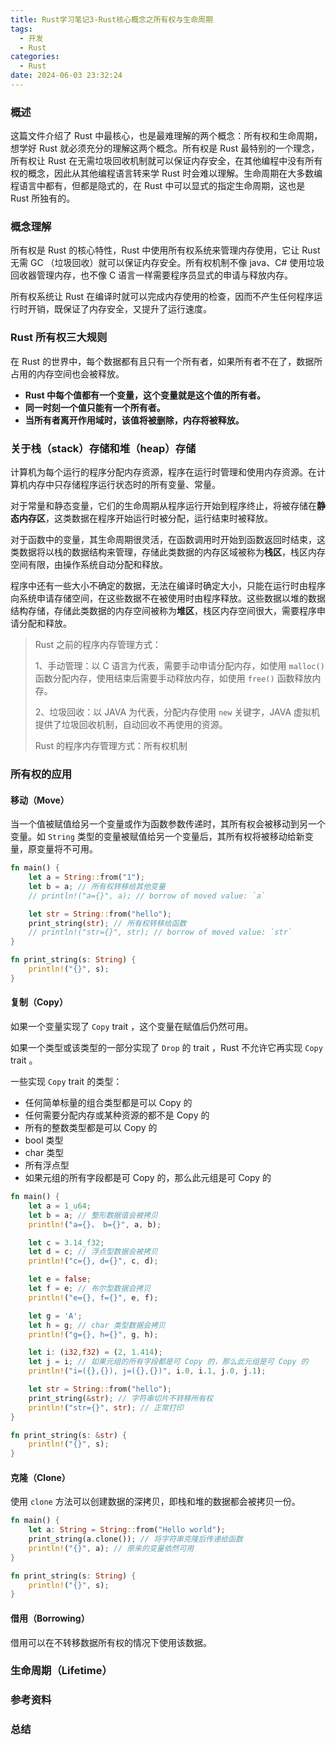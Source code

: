 ```yaml
---
title: Rust学习笔记3-Rust核心概念之所有权与生命周期
tags:
  - 开发
  - Rust
categories:
  - Rust
date: 2024-06-03 23:32:24
---
```


### 概述

这篇文件介绍了 Rust 中最核心，也是最难理解的两个概念：所有权和生命周期，想学好 Rust 就必须充分的理解这两个概念。所有权是 Rust 最特别的一个理念，所有权让 Rust 在无需垃圾回收机制就可以保证内存安全，在其他编程中没有所有权的概念，因此从其他编程语言转来学 Rust 时会难以理解。生命周期在大多数编程语言中都有，但都是隐式的，在 Rust 中可以显式的指定生命周期，这也是 Rust 所独有的。



### 概念理解

所有权是 Rust 的核心特性，Rust 中使用所有权系统来管理内存使用，它让 Rust 无需 GC （垃圾回收）就可以保证内存安全。所有权机制不像 java、C# 使用垃圾回收器管理内存，也不像 C 语言一样需要程序员显式的申请与释放内存。

所有权系统让 Rust 在编译时就可以完成内存使用的检查，因而不产生任何程序运行时开销，既保证了内存安全，又提升了运行速度。

<!-- more -->



### Rust 所有权三大规则

在 Rust 的世界中，每个数据都有且只有一个所有者，如果所有者不在了，数据所占用的内存空间也会被释放。

- **Rust 中每个值都有一个变量，这个变量就是这个值的所有者。**
- **同一时刻一个值只能有一个所有者。**
- **当所有者离开作用域时，该值将被删除，内存将被释放。**



### 关于栈（stack）存储和堆（heap）存储

计算机为每个运行的程序分配内存资源，程序在运行时管理和使用内存资源。在计算机内存中只存储程序运行状态时的所有变量、常量。

对于常量和静态变量，它们的生命周期从程序运行开始到程序终止，将被存储在**静态内存区**，这类数据在程序开始运行时被分配，运行结束时被释放。

对于函数中的变量，其生命周期很灵活，在函数调用时开始到函数返回时结束，这类数据将以栈的数据结构来管理，存储此类数据的内存区域被称为**栈区**，栈区内存空间有限，由操作系统自动分配和释放。

程序中还有一些大小不确定的数据，无法在编译时确定大小，只能在运行时由程序向系统申请存储空间，在这些数据不在被使用时由程序释放。这些数据以堆的数据结构存储，存储此类数据的内存空间被称为**堆区**，栈区内存空间很大，需要程序申请分配和释放。

> Rust 之前的程序内存管理方式：
>
> 1、手动管理：以 C 语言为代表，需要手动申请分配内存，如使用 `malloc()` 函数分配内存，使用结束后需要手动释放内存，如使用 `free()` 函数释放内存。
>
> 2、垃圾回收：以 JAVA 为代表，分配内存使用 `new` 关键字，JAVA 虚拟机提供了垃圾回收机制，自动回收不再使用的资源。
>
> Rust 的程序内存管理方式：所有权机制



### 所有权的应用

#### 移动（Move）

当一个值被赋值给另一个变量或作为函数参数传递时，其所有权会被移动到另一个变量。如 `String` 类型的变量被赋值给另一个变量后，其所有权将被移动给新变量，原变量将不可用。

```rust
fn main() {
    let a = String::from("1");
    let b = a; // 所有权转移给其他变量
    // println!("a={}", a); // borrow of moved value: `a`

    let str = String::from("hello");
    print_string(str); // 所有权转移给函数
    // println!("str={}", str); // borrow of moved value: `str`
}

fn print_string(s: String) {
    println!("{}", s);
}
```



#### 复制（Copy）

如果一个变量实现了 `Copy` trait ，这个变量在赋值后仍然可用。

如果一个类型或该类型的一部分实现了 `Drop` 的 trait ，Rust 不允许它再实现 `Copy` trait 。

一些实现 `Copy` trait 的类型：

- 任何简单标量的组合类型都是可以 Copy 的
- 任何需要分配内存或某种资源的都不是 Copy 的
- 所有的整数类型都是可以 Copy 的
- bool 类型
- char 类型
- 所有浮点型
- 如果元组的所有字段都是可 Copy 的，那么此元组是可 Copy 的

```rust
fn main() {
    let a = 1_u64;
    let b = a; // 整形数据值会被拷贝
    println!("a={}， b={}", a, b); 

    let c = 3.14_f32;
    let d = c; // 浮点型数据会被拷贝
    println!("c={}, d={}", c, d);

    let e = false;
    let f = e; // 布尔型数据会拷贝
    println!("e={}, f={}", e, f);

    let g = 'A';
    let h = g; // char 类型数据会拷贝
    println!("g={}, h={}", g, h);

    let i: (i32,f32) = (2, 1.414);
    let j = i; // 如果元组的所有字段都是可 Copy 的，那么此元组是可 Copy 的
    println!("i=({},{}), j=({},{})", i.0, i.1, j.0, j.1);

    let str = String::from("hello");
    print_string(&str); // 字符串切片不转移所有权
    println!("str={}", str); // 正常打印
}

fn print_string(s: &str) {
    println!("{}", s);
}
```


#### 克隆（Clone）

使用 `clone` 方法可以创建数据的深拷贝，即栈和堆的数据都会被拷贝一份。

```rust
fn main() {
    let a: String = String::from("Hello world");
    print_string(a.clone()); // 将字符串克隆后传递给函数
    println!("{}", a); // 原来的变量依然可用
}

fn print_string(s: String) {
    println!("{}", s);
}
```

#### 借用（Borrowing）

借用可以在不转移数据所有权的情况下使用该数据。

### 生命周期（Lifetime）



### 参考资料



### 总结

